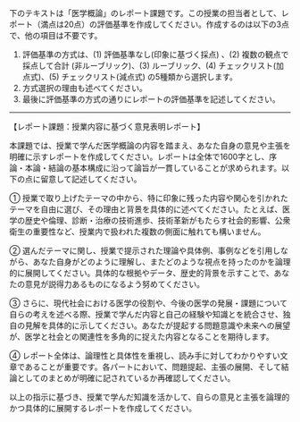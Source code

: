下のテキストは「医学概論」のレポート課題です。この授業の担当者として、レポート（満点は20点）の評価基準を作成してください。作成するのは以下の3点で、他の項目は不要です。

1. 評価基準の方式は、(1) 評価基準なし(印象に基づく採点) 、(2) 複数の観点で採点して合計  (非ルーブリック)、(3) ルーブリック、(4) チェックリスト(加点式)、(5) チェックリスト(減点式) の5種類から選択します。
2. 方式選択の理由も述べてください。
3. 最後に評価基準の方式の通りにレポートの評価基準を記述してください。

---------------------------------------
【レポート課題：授業内容に基づく意見表明レポート】

本課題では、授業で学んだ医学概論の内容を踏まえ、あなた自身の意見や主張を明確に示すレポートを作成してください。レポートは全体で1600字とし、序論・本論・結論の基本構成に沿って論旨が一貫していることが求められます。以下の点に留意して記述してください。

① 授業で取り上げたテーマの中から、特に印象に残った内容や関心を引かれたテーマを自由に選び、その理由と背景を具体的に述べてください。たとえば、医学の歴史や倫理、診断・治療の技術進歩、技術革新がもたらす社会的影響、公衆衛生の重要性など、授業内で扱われた複数の側面に触れても構いません。

② 選んだテーマに関し、授業で提示された理論や具体例、事例などを引用しながら、あなた自身がどのように理解し、またどのような視点を持ったのかを論理的に展開してください。具体的な根拠やデータ、歴史的背景を示すことで、あなたの意見が説得力あるものになるよう努めてください。

③ さらに、現代社会における医学の役割や、今後の医学の発展・課題について自らの考えを述べる際、授業で学んだ内容と自己の経験や知識とを統合させ、独自の見解を具体的に示してください。あなたが提起する問題意識や未来への展望が、医学と社会との関連性を多角的に捉えた内容となることを期待します。

④ レポート全体は、論理性と具体性を重視し、読み手に対してわかりやすい文章であることが重要です。各パートにおいて、問題提起、主張の展開、そして結論としてのまとめが明確に記されているか再確認してください。

以上の指示に基づき、授業で学んだ知識を活かして、自らの意見と主張を論理的かつ具体的に展開するレポートを作成してください。